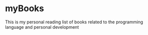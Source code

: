 # myBooks
This is my personal reading list of books related to the programming language and personal development
